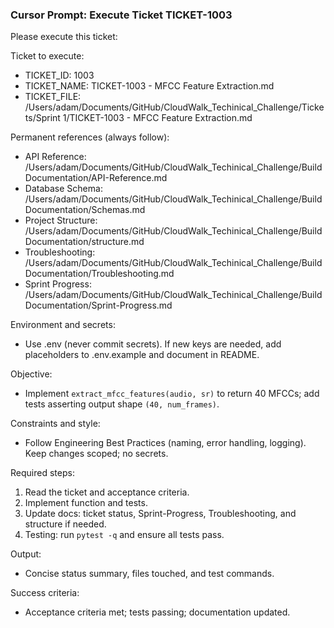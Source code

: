### Cursor Prompt: Execute Ticket TICKET-1003

Please execute this ticket:

Ticket to execute:
- TICKET_ID: 1003
- TICKET_NAME: TICKET-1003 - MFCC Feature Extraction.md
- TICKET_FILE: /Users/adam/Documents/GitHub/CloudWalk_Techinical_Challenge/Tickets/Sprint 1/TICKET-1003 - MFCC Feature Extraction.md

Permanent references (always follow):
- API Reference: /Users/adam/Documents/GitHub/CloudWalk_Techinical_Challenge/Build Documentation/API-Reference.md
- Database Schema: /Users/adam/Documents/GitHub/CloudWalk_Techinical_Challenge/Build Documentation/Schemas.md
- Project Structure: /Users/adam/Documents/GitHub/CloudWalk_Techinical_Challenge/Build Documentation/structure.md
- Troubleshooting: /Users/adam/Documents/GitHub/CloudWalk_Techinical_Challenge/Build Documentation/Troubleshooting.md
- Sprint Progress: /Users/adam/Documents/GitHub/CloudWalk_Techinical_Challenge/Build Documentation/Sprint-Progress.md

Environment and secrets:
- Use .env (never commit secrets). If new keys are needed, add placeholders to .env.example and document in README.

Objective:
- Implement `extract_mfcc_features(audio, sr)` to return 40 MFCCs; add tests asserting output shape `(40, num_frames)`.

Constraints and style:
- Follow Engineering Best Practices (naming, error handling, logging). Keep changes scoped; no secrets.

Required steps:
1) Read the ticket and acceptance criteria.
2) Implement function and tests.
3) Update docs: ticket status, Sprint-Progress, Troubleshooting, and structure if needed.
4) Testing: run `pytest -q` and ensure all tests pass.

Output:
- Concise status summary, files touched, and test commands.

Success criteria:
- Acceptance criteria met; tests passing; documentation updated. 